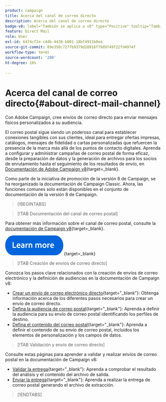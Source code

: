 ```yaml
---
product: campaign
title: Acerca del canal de correo directo
description: Acerca del canal de correo directo
badge-v8: label="También se aplica a v8" type="Positive" tooltip="También se aplica a Campaign v8"
feature: Direct Mail
role: User
exl-id: 6474cf2e-c4db-4430-b001-18bf4911b0ea
source-git-commit: 89e350c727fb9379d28916f79d9749f22fd4974f
workflow-type: tm+mt
source-wordcount: '289'
ht-degree: 16%

---
```



# Acerca del canal de correo directo{#about-direct-mail-channel}

Con Adobe Campaign, cree envíos de correo directo para enviar mensajes físicos personalizados a su audiencia.

El correo postal sigue siendo un poderoso canal para establecer conexiones tangibles con sus clientes, ideal para entregar ofertas impresas, catálogos, mensajes de fidelidad o cartas personalizadas que refuercen la presencia de la marca más allá de los puntos de contacto digitales. Aprenda a configurar y administrar campañas de correo postal de forma eficaz, desde la preparación de datos y la generación de archivos para los socios de enrutamiento hasta el seguimiento de los resultados de envío, en [Documentación de Adobe Campaign v8](https://experienceleague.adobe.com/docs/campaign/campaign-v8/send/direct-mail.html){target=_blank}.

Como parte de la iniciativa de promoción de la versión 8 de Campaign, se ha reorganizado la documentación de Campaign Classic. Ahora, las funciones comunes solo están disponibles en el conjunto de documentación de la versión 8 de Campaign.

>[!BEGINTABS]

>[!TAB Documentación del canal de correo postal]

Para obtener más información sobre el canal de correo postal, consulte la [documentación de Campaign v8](https://experienceleague.adobe.com/docs/campaign/campaign-v8/send/direct-mail.html){target=_blank}.


[![imagen](../../assets/do-not-localize/learn-more-button.svg)](https://experienceleague.adobe.com/docs/campaign/campaign-v8/send/direct-mail.html){target=_blank}


>[!TAB Creación de envíos de correo directo]

Conozca los pasos clave relacionados con la creación de envíos de correo electrónico y la definición de audiencias en la documentación de Campaign v8:

* [Crear un envío de correo electrónico directo](https://experienceleague.adobe.com/docs/campaign/campaign-v8/send/direct-mail.html#creating-a-direct-mail-delivery){target="_blank"}: Obtenga información acerca de los diferentes pasos necesarios para crear un envío de correo directo.
* [Defina la audiencia de correo postal](https://experienceleague.adobe.com/docs/campaign/campaign-v8/send/direct-mail.html#creating-a-direct-mail-delivery#defining-the-direct-mail-audience){target="_blank"}: Aprenda a definir la audiencia para su envío de correo postal identificando los perfiles de destino.
* [Defina el contenido del correo postal](https://experienceleague.adobe.com/docs/campaign/campaign-v8/send/direct-mail.html#creating-a-direct-mail-delivery#defining-the-direct-mail-content){target="_blank"}: Aprenda a definir el contenido de su envío de correo postal, incluidos los elementos de personalización y los campos de datos.

>[!TAB Validación y envío de correo directo]

Consulte estas páginas para aprender a validar y realizar envíos de correo postal en la documentación de Campaign v8:

* [Validar la entrega](https://experienceleague.adobe.com/docs/campaign/campaign-v8/send/direct-mail.html#creating-a-direct-mail-delivery#defining-the-direct-mail-content){target="_blank"}: Aprenda a comprobar el resultado del análisis y el contenido del archivo de salida.
* [Enviar la entrega](https://experienceleague.adobe.com/docs/campaign/campaign-v8/send/direct-mail.html#creating-a-direct-mail-delivery#defining-the-direct-mail-content){target="_blank"}: Aprenda a realizar la entrega de correo postal generando el archivo de extracción.



>[!ENDTABS]